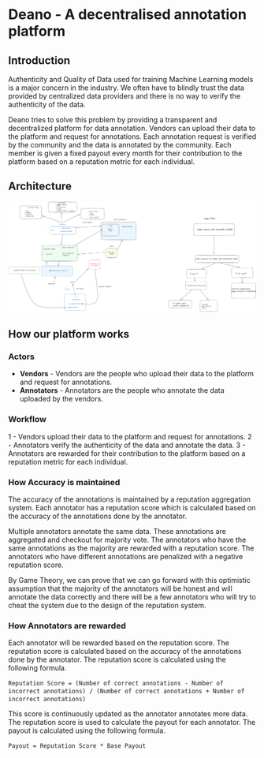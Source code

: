 # Deano - A decentralised annotation platform


## Introduction

Authenticity and Quality of Data used for training Machine Learning models is a major concern in the industry. 
We often have to blindly trust the data provided by centralized data providers and there is no way to verify the authenticity of the data.


Deano tries to solve this problem by providing a transparent and decentralized platform for data annotation.
Vendors can upload their data to the platform and request for annotations. Each annotation request is verified by the community and the data is annotated by the community. Each member is given a fixed payout every month for their contribution to the platform based on a reputation metric for each individual.

## Architecture

![Alt text](<Deano.png>)


## How our platform works

### Actors 

- **Vendors** - Vendors are the people who upload their data to the platform and request for annotations. 
- **Annotators** - Annotators are the people who annotate the data uploaded by the vendors.


### Workflow

1 - Vendors upload their data to the platform and request for annotations.
2 - Annotators verify the authenticity of the data and annotate the data.
3 - Annotators are rewarded for their contribution to the platform based on a reputation metric for each individual.

### How Accuracy is maintained

The accuracy of the annotations is maintained by a reputation aggregation system. Each annotator has a reputation score which is calculated based on the accuracy of the annotations done by the annotator.

Multiple annotators annotate the same data. These annotations are aggregated and checkout for majority vote. The annotators who have the same annotations as the majority are rewarded with a reputation score. The annotators who have different annotations are penalized with a negative reputation score.

By Game Theory, we can prove that we can go forward with this optimistic assumption that the majority of the annotators will be honest and will annotate the data correctly and there will be a few annotators who will try to cheat the system due to the design of the reputation system.

### How Annotators are rewarded

Each annotator will be rewarded based on the reputation score. The reputation score is calculated based on the accuracy of the annotations done by the annotator. The reputation score is calculated using the following formula.

```
Reputation Score = (Number of correct annotations - Number of incorrect annotations) / (Number of correct annotations + Number of incorrect annotations)
```

This score is continuously updated as the annotator annotates more data. The reputation score is used to calculate the payout for each annotator. The payout is calculated using the following formula.

```
Payout = Reputation Score * Base Payout
```




